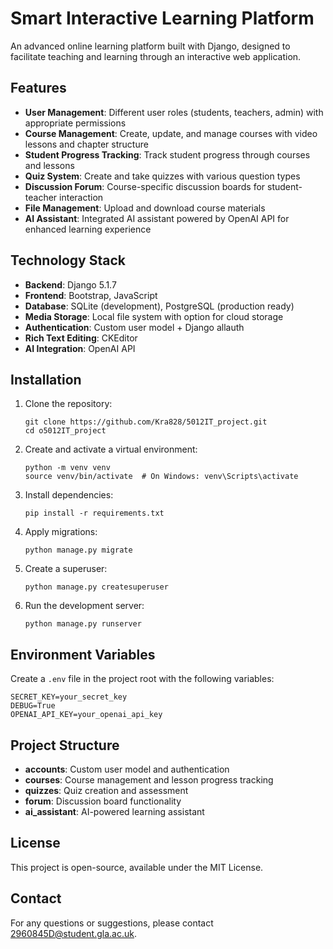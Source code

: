 # Smart Interactive Learning Platform

An advanced online learning platform built with Django, designed to facilitate teaching and learning through an interactive web application.

## Features

- **User Management**: Different user roles (students, teachers, admin) with appropriate permissions
- **Course Management**: Create, update, and manage courses with video lessons and chapter structure
- **Student Progress Tracking**: Track student progress through courses and lessons
- **Quiz System**: Create and take quizzes with various question types
- **Discussion Forum**: Course-specific discussion boards for student-teacher interaction
- **File Management**: Upload and download course materials
- **AI Assistant**: Integrated AI assistant powered by OpenAI API for enhanced learning experience

## Technology Stack

- **Backend**: Django 5.1.7
- **Frontend**: Bootstrap, JavaScript
- **Database**: SQLite (development), PostgreSQL (production ready)
- **Media Storage**: Local file system with option for cloud storage
- **Authentication**: Custom user model + Django allauth
- **Rich Text Editing**: CKEditor
- **AI Integration**: OpenAI API

## Installation

1. Clone the repository:
   ```
   git clone https://github.com/Kra828/5012IT_project.git
   cd o5012IT_project
   ```

2. Create and activate a virtual environment:
   ```
   python -m venv venv
   source venv/bin/activate  # On Windows: venv\Scripts\activate
   ```

3. Install dependencies:
   ```
   pip install -r requirements.txt
   ```

4. Apply migrations:
   ```
   python manage.py migrate
   ```

5. Create a superuser:
   ```
   python manage.py createsuperuser
   ```

6. Run the development server:
   ```
   python manage.py runserver
   ```

## Environment Variables

Create a `.env` file in the project root with the following variables:

```
SECRET_KEY=your_secret_key
DEBUG=True
OPENAI_API_KEY=your_openai_api_key
```

## Project Structure

- **accounts**: Custom user model and authentication
- **courses**: Course management and lesson progress tracking
- **quizzes**: Quiz creation and assessment
- **forum**: Discussion board functionality
- **ai_assistant**: AI-powered learning assistant

## License

This project is open-source, available under the MIT License.

## Contact

For any questions or suggestions, please contact [2960845D@student.gla.ac.uk](mailto:2960845D@student.gla.ac.uk).